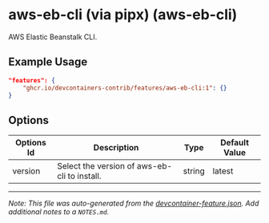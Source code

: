 
# aws-eb-cli (via pipx) (aws-eb-cli)

AWS Elastic Beanstalk CLI.

## Example Usage

```json
"features": {
    "ghcr.io/devcontainers-contrib/features/aws-eb-cli:1": {}
}
```

## Options

| Options Id | Description | Type | Default Value |
|-----|-----|-----|-----|
| version | Select the version of aws-eb-cli to install. | string | latest |



---

_Note: This file was auto-generated from the [devcontainer-feature.json](https://github.com/devcontainers-contrib/features/blob/main/src/aws-eb-cli/devcontainer-feature.json).  Add additional notes to a `NOTES.md`._
